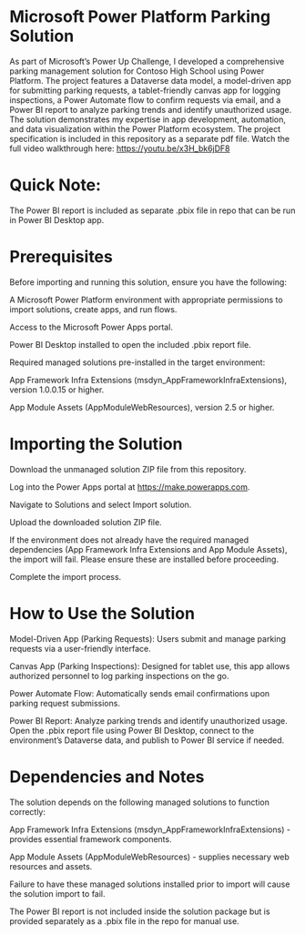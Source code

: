 # Microsoft Power Platform Parking Solution
As part of Microsoft’s Power Up Challenge, I developed a comprehensive parking management solution for Contoso High School using Power Platform. The project features a Dataverse data model, a model-driven app for submitting parking requests, a tablet-friendly canvas app for logging inspections, a Power Automate flow to confirm requests via email, and a Power BI report to analyze parking trends and identify unauthorized usage. The solution demonstrates my expertise in app development, automation, and data visualization within the Power Platform ecosystem. The project specification is included in this repository as a separate pdf file.
Watch the full video walkthrough here: https://youtu.be/x3H_bk6jDF8

# Quick Note:
The Power BI report is included as separate .pbix file in repo that can be run in Power BI Desktop app.

# Prerequisites
Before importing and running this solution, ensure you have the following:

A Microsoft Power Platform environment with appropriate permissions to import solutions, create apps, and run flows.

Access to the Microsoft Power Apps portal.

Power BI Desktop installed to open the included .pbix report file.

Required managed solutions pre-installed in the target environment:

App Framework Infra Extensions (msdyn_AppFrameworkInfraExtensions), version 1.0.0.15 or higher.

App Module Assets (AppModuleWebResources), version 2.5 or higher.


# Importing the Solution
Download the unmanaged solution ZIP file from this repository.

Log into the Power Apps portal at https://make.powerapps.com.

Navigate to Solutions and select Import solution.

Upload the downloaded solution ZIP file.

If the environment does not already have the required managed dependencies (App Framework Infra Extensions and App Module Assets), the import will fail. Please ensure these are installed before proceeding.

Complete the import process.


# How to Use the Solution
Model-Driven App (Parking Requests): Users submit and manage parking requests via a user-friendly interface.

Canvas App (Parking Inspections): Designed for tablet use, this app allows authorized personnel to log parking inspections on the go.

Power Automate Flow: Automatically sends email confirmations upon parking request submissions.

Power BI Report: Analyze parking trends and identify unauthorized usage. Open the .pbix report file using Power BI Desktop, connect to the environment’s Dataverse data, and publish to Power BI service if needed.


# Dependencies and Notes
The solution depends on the following managed solutions to function correctly:

App Framework Infra Extensions (msdyn_AppFrameworkInfraExtensions) - provides essential framework components.

App Module Assets (AppModuleWebResources) - supplies necessary web resources and assets.

Failure to have these managed solutions installed prior to import will cause the solution import to fail.

The Power BI report is not included inside the solution package but is provided separately as a .pbix file in the repo for manual use.

